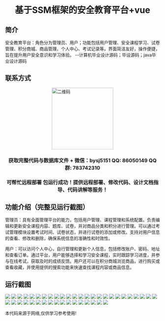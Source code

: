 <p><h1 align="center">基于SSM框架的安全教育平台+vue</h1></p>

## 简介
安全教育平台：角色分为管理员、用户；功能包括用户管理、安全课程学习、试卷管理、积分商城、商品管理、个人中心、考试记录等。界面简洁友好，操作便捷，旨在提升用户安全意识和学习体验。    --计算机毕业设计源码；毕设源码；java毕业设计源码


## 联系方式
<img src="https://bs-1329754181.cos.ap-shanghai.myqcloud.com/wx.jpg" alt="二维码" style="display: block; margin: 0 auto;" width="200px">
<p><h3 align="center">获取完整代码与数据库文件 + 微信：bysj5151 QQ: 86050149 QQ群: 783742310</h3></p>
<p><h3 align="center">可帮忙远程部署 包运行成功！提供远程部署、修改代码、设计文档指导、代码讲解等服务！</h3></p>

## 功能介绍（完整见运行截图）
管理员：具有全面管理平台的能力，包括用户管理、课程管理和系统配置。负责编辑和更新安全课程内容、题库、试卷，并对商品分类和积分进行管理。可以通过考试管理模块设置考试时间、试卷状态，并进行试卷的添加或修改。支持对用户信息的查看、修改和删除，确保系统信息的准确性和时效性。

用户：可以访问个人中心，自行管理和更新个人信息，包括修改账户、密码、地址和查看订单。通过平台，用户能够选择和学习安全课程，实时跟踪学习进度，并参与在线考试，获取及时的成绩反馈。用户还可以在积分商城浏览商品，进行购买或查看收藏，并使用提供的搜索功能来快速查找课程内容或商品信息。


## 运行截图
![](https://bs-1329754181.cos.ap-shanghai.myqcloud.com/ssm/SecurityEducationPlatform/img/001.jpg)
![](https://bs-1329754181.cos.ap-shanghai.myqcloud.com/ssm/SecurityEducationPlatform/img/002.jpg)
![](https://bs-1329754181.cos.ap-shanghai.myqcloud.com/ssm/SecurityEducationPlatform/img/003.jpg)
![](https://bs-1329754181.cos.ap-shanghai.myqcloud.com/ssm/SecurityEducationPlatform/img/004.jpg)
![](https://bs-1329754181.cos.ap-shanghai.myqcloud.com/ssm/SecurityEducationPlatform/img/005.jpg)
![](https://bs-1329754181.cos.ap-shanghai.myqcloud.com/ssm/SecurityEducationPlatform/img/006.jpg)
![](https://bs-1329754181.cos.ap-shanghai.myqcloud.com/ssm/SecurityEducationPlatform/img/007.jpg)
![](https://bs-1329754181.cos.ap-shanghai.myqcloud.com/ssm/SecurityEducationPlatform/img/008.jpg)
![](https://bs-1329754181.cos.ap-shanghai.myqcloud.com/ssm/SecurityEducationPlatform/img/009.jpg)
![](https://bs-1329754181.cos.ap-shanghai.myqcloud.com/ssm/SecurityEducationPlatform/img/010.jpg)
![](https://bs-1329754181.cos.ap-shanghai.myqcloud.com/ssm/SecurityEducationPlatform/img/011.jpg)
![](https://bs-1329754181.cos.ap-shanghai.myqcloud.com/ssm/SecurityEducationPlatform/img/012.jpg)
![](https://bs-1329754181.cos.ap-shanghai.myqcloud.com/ssm/SecurityEducationPlatform/img/013.jpg)
![](https://bs-1329754181.cos.ap-shanghai.myqcloud.com/ssm/SecurityEducationPlatform/img/014.jpg)
![](https://bs-1329754181.cos.ap-shanghai.myqcloud.com/ssm/SecurityEducationPlatform/img/015.jpg)
![](https://bs-1329754181.cos.ap-shanghai.myqcloud.com/ssm/SecurityEducationPlatform/img/016.jpg)
![](https://bs-1329754181.cos.ap-shanghai.myqcloud.com/ssm/SecurityEducationPlatform/img/017.jpg)
![](https://bs-1329754181.cos.ap-shanghai.myqcloud.com/ssm/SecurityEducationPlatform/img/018.jpg)
![](https://bs-1329754181.cos.ap-shanghai.myqcloud.com/ssm/SecurityEducationPlatform/img/019.jpg)
![](https://bs-1329754181.cos.ap-shanghai.myqcloud.com/ssm/SecurityEducationPlatform/img/020.jpg)
![](https://bs-1329754181.cos.ap-shanghai.myqcloud.com/ssm/SecurityEducationPlatform/img/021.jpg)
![](https://bs-1329754181.cos.ap-shanghai.myqcloud.com/ssm/SecurityEducationPlatform/img/022.jpg)
![](https://bs-1329754181.cos.ap-shanghai.myqcloud.com/ssm/SecurityEducationPlatform/img/023.jpg)
![](https://bs-1329754181.cos.ap-shanghai.myqcloud.com/ssm/SecurityEducationPlatform/img/024.jpg)
![](https://bs-1329754181.cos.ap-shanghai.myqcloud.com/ssm/SecurityEducationPlatform/img/025.jpg)
![](https://bs-1329754181.cos.ap-shanghai.myqcloud.com/ssm/SecurityEducationPlatform/img/026.jpg)
![](https://bs-1329754181.cos.ap-shanghai.myqcloud.com/ssm/SecurityEducationPlatform/img/027.jpg)
![](https://bs-1329754181.cos.ap-shanghai.myqcloud.com/ssm/SecurityEducationPlatform/img/028.jpg)
![](https://bs-1329754181.cos.ap-shanghai.myqcloud.com/ssm/SecurityEducationPlatform/img/029.jpg)
![](https://bs-1329754181.cos.ap-shanghai.myqcloud.com/ssm/SecurityEducationPlatform/img/030.jpg)
![](https://bs-1329754181.cos.ap-shanghai.myqcloud.com/ssm/SecurityEducationPlatform/img/031.jpg)
![](https://bs-1329754181.cos.ap-shanghai.myqcloud.com/ssm/SecurityEducationPlatform/img/032.jpg)
![](https://bs-1329754181.cos.ap-shanghai.myqcloud.com/ssm/SecurityEducationPlatform/img/033.jpg)
![](https://bs-1329754181.cos.ap-shanghai.myqcloud.com/ssm/SecurityEducationPlatform/img/034.jpg)
![](https://bs-1329754181.cos.ap-shanghai.myqcloud.com/ssm/SecurityEducationPlatform/img/035.jpg)
![](https://bs-1329754181.cos.ap-shanghai.myqcloud.com/ssm/SecurityEducationPlatform/img/036.jpg)
![](https://bs-1329754181.cos.ap-shanghai.myqcloud.com/ssm/SecurityEducationPlatform/img/037.jpg)
![](https://bs-1329754181.cos.ap-shanghai.myqcloud.com/ssm/SecurityEducationPlatform/img/038.jpg)
![](https://bs-1329754181.cos.ap-shanghai.myqcloud.com/ssm/SecurityEducationPlatform/img/039.jpg)
![](https://bs-1329754181.cos.ap-shanghai.myqcloud.com/ssm/SecurityEducationPlatform/img/040.jpg)
![](https://bs-1329754181.cos.ap-shanghai.myqcloud.com/ssm/SecurityEducationPlatform/img/041.jpg)
![](https://bs-1329754181.cos.ap-shanghai.myqcloud.com/ssm/SecurityEducationPlatform/img/042.jpg)

<p>本代码来源于网络,仅供学习参考使用!</p>

